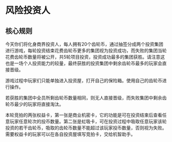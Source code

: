 # 风险投资人
## 核心规则
今天你们将化身商界投资人，每人拥有20个齿轮币，通过抽签分成两个投资集团进行游戏，每轮投资结束花费齿轮币更多的集团视为投资成功，而失败的集团当轮花费齿轮币数量将被公开，共5轮项目投资，投资成功最多的集团获胜。请注意这也是一场个人投资能力的较量，最终获胜的投资集团中剩余齿轮币最多的玩家会直接晋级。

游戏过程中玩家们只能单独进入投资屋，打开自己的保险箱。使用自己的齿轮币进行操作。

若获胜的集团中全员所剩齿轮币数量相同，则无人直接晋级，而失败集团中剩余齿轮币最少的玩家将直接淘汰。

本轮竞拍的两张权益卡，第一张是商业机密卡，它的功能是可在投资结束后查看任意玩家任意轮次的投币数量。第二张是虹吸卡，可在投资过程中吸取任意玩家该轮投资的若干齿轮币，吸取的齿轮币数量不能超过该玩家投币数量，否则视为失败。需要权益卡的玩家可以在各自投资屋填写竞拍卡，交给机智助手。